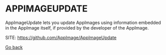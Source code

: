 # APPIMAGEUPDATE

 AppImageUpdate lets you update AppImages using information embedded in
 the AppImage itself, if provided by the developer of the AppImage.
 
 SITE: https://github.com/AppImage/AppImageUpdate

 [Go back](./)
